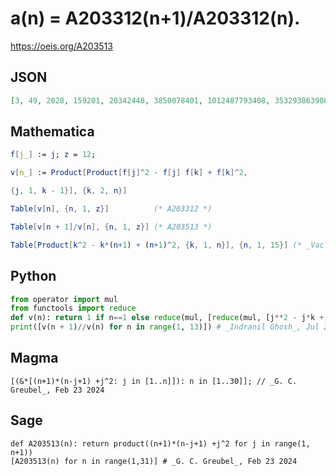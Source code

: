 # a\(n\) \= A203312\(n\+1\)/A203312\(n\)\.
https://oeis.org/A203513
## JSON
```JSON
[3, 49, 2028, 159201, 20342448, 3850078401, 1012487793408, 353293863908769, 157973407966483200, 88087149666575064369, 59928191584204259377152, 48860028872008706126041281]
```
## Mathematica
```Mathematica
f[j_] := j; z = 12;
```
```Mathematica
v[n_] := Product[Product[f[j]^2 - f[j] f[k] + f[k]^2,
```
```Mathematica
{j, 1, k - 1}], {k, 2, n}]
```
```Mathematica
Table[v[n], {n, 1, z}]          (* A203312 *)
```
```Mathematica
Table[v[n + 1]/v[n], {n, 1, z}] (* A203513 *)
```
```Mathematica
Table[Product[k^2 - k*(n+1) + (n+1)^2, {k, 1, n}], {n, 1, 15}] (* _Vaclav Kotesovec_, Sep 07 2023 *)
```
## Python
```Python
from operator import mul
from functools import reduce
def v(n): return 1 if n==1 else reduce(mul, [reduce(mul, [j**2 - j*k + k**2 for j in range(1, k)]) for k in range(2, n + 1)])
print([v(n + 1)//v(n) for n in range(1, 13)]) # _Indranil Ghosh_, Jul 26 2017
```
## Magma
```Magma
[(&*[(n+1)*(n-j+1) +j^2: j in [1..n]]): n in [1..30]]; // _G. C. Greubel_, Feb 23 2024
```
## Sage
```Sage
def A203513(n): return product((n+1)*(n-j+1) +j^2 for j in range(1, n+1))
[A203513(n) for n in range(1,31)] # _G. C. Greubel_, Feb 23 2024
```

